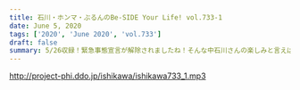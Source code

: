 ```yaml
---
title: 石川・ホンマ・ぶるんのBe-SIDE Your Life! vol.733-1
date: June 5, 2020
tags: ['2020', 'June 2020', 'vol.733']
draft: false
summary: 5/26収録！緊急事態宣言が解除されましたね！そんな中石川さんの楽しみと言えば･･･
---
```


http://project-phi.ddo.jp/ishikawa/ishikawa733_1.mp3